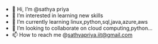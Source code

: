 - 👋 Hi, I’m @sathya priya
- 👀 I’m interested in learning new skills
- 🌱 I’m currently learning linux,python,sql,java,azure,aws
- 💞️ I’m looking to collaborate on cloud computing,python...
- 📫 How to reach me @sathyapriya.iit@gmail.com

<!---
sathya030687/sathya030687 is a ✨ special ✨ repository because its `README.md` (this file) appears on your GitHub profile.
You can click the Preview link to take a look at your changes.
--->
